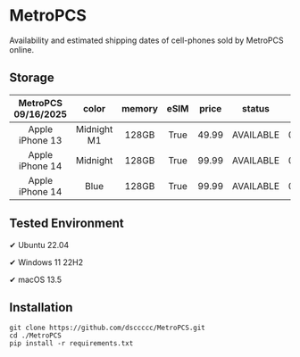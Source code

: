 # MetroPCS
Availability and estimated shipping dates of cell-phones sold by MetroPCS online.
## Storage
|MetroPCS 09/16/2025|color|memory|eSIM|price|status|shipping from|shipping to|
|:--:|:--:|:--:|:--:|:--:|:--:|:--:|:--:|
|Apple iPhone 13|Midnight M1|128GB|True|49.99|AVAILABLE|09/16/2025|09/22/2025|
|Apple iPhone 14|Midnight|128GB|True|99.99|AVAILABLE|09/16/2025|09/22/2025|
|Apple iPhone 14|Blue|128GB|True|99.99|AVAILABLE|09/16/2025|09/22/2025|

## Tested Environment
✔ Ubuntu 22.04

✔ Windows 11 22H2

✔ macOS 13.5
## Installation
```
git clone https://github.com/dsccccc/MetroPCS.git
cd ./MetroPCS
pip install -r requirements.txt
```

